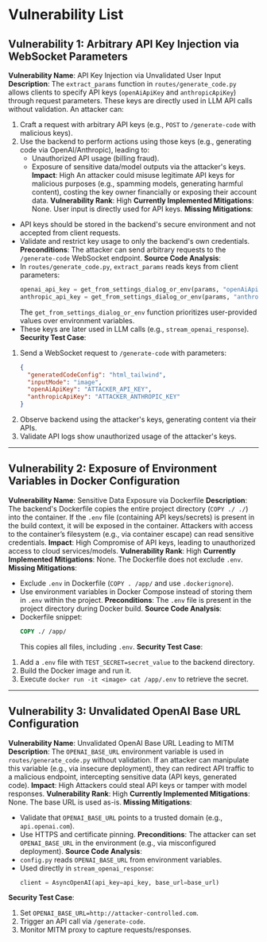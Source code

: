 # Vulnerability List

## Vulnerability 1: Arbitrary API Key Injection via WebSocket Parameters
**Vulnerability Name**: API Key Injection via Unvalidated User Input
**Description**:
The `extract_params` function in `routes/generate_code.py` allows clients to specify API keys (`openAiApiKey` and `anthropicApiKey`) through request parameters. These keys are directly used in LLM API calls without validation. An attacker can:
1. Craft a request with arbitrary API keys (e.g., `POST` to `/generate-code` with malicious keys).
2. Use the backend to perform actions using those keys (e.g., generating code via OpenAI/Anthropic), leading to:
   - Unauthorized API usage (billing fraud).
   - Exposure of sensitive data/model outputs via the attacker's keys.
**Impact**: High
An attacker could misuse legitimate API keys for malicious purposes (e.g., spamming models, generating harmful content), costing the key owner financially or exposing their account data.
**Vulnerability Rank**: High
**Currently Implemented Mitigations**: None. User input is directly used for API keys.
**Missing Mitigations**:
- API keys should be stored in the backend's secure environment and not accepted from client requests.
- Validate and restrict key usage to only the backend's own credentials.
**Preconditions**: The attacker can send arbitrary requests to the `/generate-code` WebSocket endpoint.
**Source Code Analysis**:
- In `routes/generate_code.py`, `extract_params` reads keys from client parameters:
  ```python
  openai_api_key = get_from_settings_dialog_or_env(params, "openAiApiKey", OPENAI_API_KEY)
  anthropic_api_key = get_from_settings_dialog_or_env(params, "anthropicApiKey", ANTHROPIC_API_KEY)
  ```
  The `get_from_settings_dialog_or_env` function prioritizes user-provided values over environment variables.
- These keys are later used in LLM calls (e.g., `stream_openai_response`).
**Security Test Case**:
1. Send a WebSocket request to `/generate-code` with parameters:
   ```json
   {
     "generatedCodeConfig": "html_tailwind",
     "inputMode": "image",
     "openAiApiKey": "ATTACKER_API_KEY",
     "anthropicApiKey": "ATTACKER_ANTHROPIC_KEY"
   }
   ```
2. Observe backend using the attacker's keys, generating content via their APIs.
3. Validate API logs show unauthorized usage of the attacker's keys.

---

## Vulnerability 2: Exposure of Environment Variables in Docker Configuration
**Vulnerability Name**: Sensitive Data Exposure via Dockerfile
**Description**:
The backend's Dockerfile copies the entire project directory (`COPY ./ ./`) into the container. If the `.env` file (containing API keys/secrets) is present in the build context, it will be exposed in the container. Attackers with access to the container’s filesystem (e.g., via container escape) can read sensitive credentials.
**Impact**: High
Compromise of API keys, leading to unauthorized access to cloud services/models.
**Vulnerability Rank**: High
**Currently Implemented Mitigations**: None. The Dockerfile does not exclude `.env`.
**Missing Mitigations**:
- Exclude `.env` in Dockerfile (`COPY . /app/` and use `.dockerignore`).
- Use environment variables in Docker Compose instead of storing them in `.env` within the project.
**Preconditions**: The `.env` file is present in the project directory during Docker build.
**Source Code Analysis**:
- Dockerfile snippet:
  ```dockerfile
  COPY ./ /app/
  ```
  This copies all files, including `.env`.
**Security Test Case**:
1. Add a `.env` file with `TEST_SECRET=secret_value` to the backend directory.
2. Build the Docker image and run it.
3. Execute `docker run -it <image> cat /app/.env` to retrieve the secret.

---

## Vulnerability 3: Unvalidated OpenAI Base URL Configuration
**Vulnerability Name**: Unvalidated OpenAI Base URL Leading to MITM
**Description**:
The `OPENAI_BASE_URL` environment variable is used in `routes/generate_code.py` without validation. If an attacker can manipulate this variable (e.g., via insecure deployment), they can redirect API traffic to a malicious endpoint, intercepting sensitive data (API keys, generated code).
**Impact**: High
Attackers could steal API keys or tamper with model responses.
**Vulnerability Rank**: High
**Currently Implemented Mitigations**: None. The base URL is used as-is.
**Missing Mitigations**:
- Validate that `OPENAI_BASE_URL` points to a trusted domain (e.g., `api.openai.com`).
- Use HTTPS and certificate pinning.
**Preconditions**: The attacker can set `OPENAI_BASE_URL` in the environment (e.g., via misconfigured deployment).
**Source Code Analysis**:
- `config.py` reads `OPENAI_BASE_URL` from environment variables.
- Used directly in `stream_openai_response`:
  ```python
  client = AsyncOpenAI(api_key=api_key, base_url=base_url)
  ```
**Security Test Case**:
1. Set `OPENAI_BASE_URL=http://attacker-controlled.com`.
2. Trigger an API call via `/generate-code`.
3. Monitor MITM proxy to capture requests/responses.
